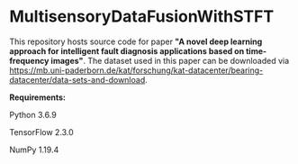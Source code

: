 # MultisensoryDataFusionWithSTFT

This repository hosts source code for paper <b>"A novel deep learning approach for intelligent fault diagnosis applications based on time-frequency images"</b>. The dataset used in this paper can be downloaded via https://mb.uni-paderborn.de/kat/forschung/kat-datacenter/bearing-datacenter/data-sets-and-download.

<b>Requirements:</b>

Python 3.6.9

TensorFlow 2.3.0

NumPy 1.19.4
